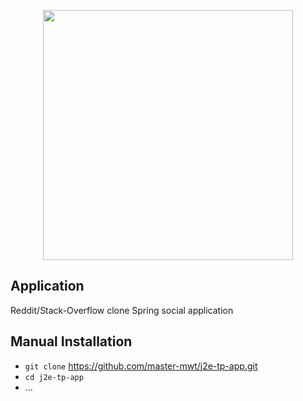 <p align="center"><img src="https://www.websparrow.org/wp-content/uploads/2019/08/spring.png" width="400"></p>

## Application

Reddit/Stack-Overflow clone Spring social application

## Manual Installation

* `git clone` https://github.com/master-mwt/j2e-tp-app.git
* `cd j2e-tp-app`
* ...
